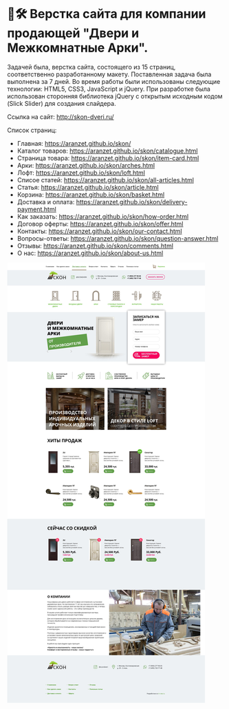 # 🚪🛠️ Верстка сайта для компании продающей "Двери и Межкомнатные Арки".

Задачей была, верстка сайта, состоящего из 15 страниц, соответственно разработанному макету. Поставленная задача была выполнена за 7 дней. Во время работы были использованы следующие технологии: HTML5, CSS3, JavaScript и jQuery. При разработке была использован сторонняя библиотека jQuery с открытым исходным кодом (Slick Slider) для создания слайдера.

Ссылка на сайт: http://skon-dveri.ru/

Список страниц:
  - Главная: https://aranzet.github.io/skon/
  - Каталог товаров: https://aranzet.github.io/skon/catalogue.html
  - Страница товара: https://aranzet.github.io/skon/item-card.html
  - Арки: https://aranzet.github.io/skon/arches.html
  - Лофт: https://aranzet.github.io/skon/loft.html
  - Списое статей: https://aranzet.github.io/skon/all-articles.html
  - Статья: https://aranzet.github.io/skon/article.html
  - Корзина: https://aranzet.github.io/skon/basket.html
  - Доставка и оплата: https://aranzet.github.io/skon/delivery-payment.html
  - Как заказать: https://aranzet.github.io/skon/how-order.html
  - Договор оферты: https://aranzet.github.io/skon/offer.html
  - Контакты: https://aranzet.github.io/skon/our-contact.html
  - Вопросы-ответы: https://aranzet.github.io/skon/question-answer.html
  - Отзывы: https://aranzet.github.io/skon/comments.html
  - О нас: https://aranzet.github.io/skon/about-us.html

![HomePage](home.jpg?raw=true "Главная страница")

